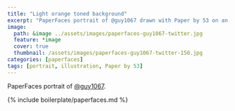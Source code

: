 ```yaml
---
title: "Light orange toned background"
excerpt: "PaperFaces portrait of @guy1067 drawn with Paper by 53 on an iPad."
image: 
  path: &image ../assets/images/paperfaces-guy1067-twitter.jpg 
  feature: *image
  cover: true
  thumbnail: /assets/images/paperfaces-guy1067-twitter-150.jpg
categories: [paperfaces]
tags: [portrait, illustration, Paper by 53]
---
```


PaperFaces portrait of [@guy1067](https://twitter.com/guy1067).

{% include boilerplate/paperfaces.md %}
